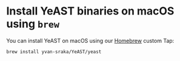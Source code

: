 # Install YeAST binaries on macOS using `brew`

You can install YeAST on macOS using our [Homebrew](https://brew.sh/) custom Tap:

```shell
brew install yvan-sraka/YeAST/yeast
```
